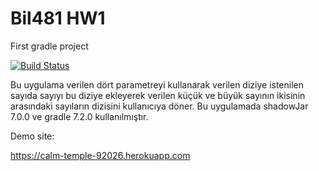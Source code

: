 # Bil481 HW1

First gradle project

[![Build Status](https://app.travis-ci.com/Burakkurt29/bil481-hw1.svg?branch=main)](https://app.travis-ci.com/Burakkurt29/bil481-hw1)

Bu uygulama verilen dört parametreyi kullanarak verilen diziye istenilen sayıda sayıyı bu diziye ekleyerek verilen küçük ve büyük sayının ikisinin arasındaki sayıların dizisini kullanıcıya döner.
Bu uygulamada shadowJar 7.0.0 ve gradle 7.2.0 kullanılmıştır.

Demo site:

https://calm-temple-92026.herokuapp.com
